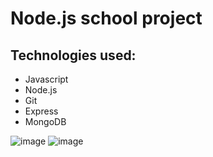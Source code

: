 <h1>Node.js school project</h1>

## Technologies used:
- Javascript
- Node.js
- Git
- Express
- MongoDB

![image](https://user-images.githubusercontent.com/80677312/234567668-1c394643-0694-4d19-8cea-6b5593949d7d.png)
![image](https://user-images.githubusercontent.com/80677312/234568193-c5a32bff-6f86-4d01-a9dc-a8e9d3a40194.png)

